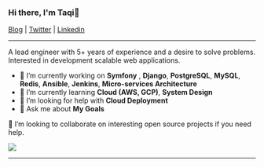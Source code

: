 ### Hi there, I'm Taqi👦

[Blog](https://medium.com/@archtaqi) |
[Twitter](https://twitter.com/archtaqi) |
[Linkedin](https://www.linkedin.com/in/archtaqi)

---

A lead engineer with 5+ years of experience and a desire to solve problems. Interested in development scalable web applications. 

- 🔭 I’m currently working on **Symfony** , **Django**, **PostgreSQL**, **MySQL**, **Redis**, **Ansible**, **Jenkins**, **Micro-services Architecture**
- 🌱 I’m currently learning **Cloud (AWS, GCP)**, **System Design**
- 🤔 I’m looking for help with **Cloud Deployment**
- 💬 Ask me about **My Goals**




👯 I’m looking to collaborate on interesting open source projects if you need help.

![](https://komarev.com/ghpvc/?username=ArchTaqi)

***

